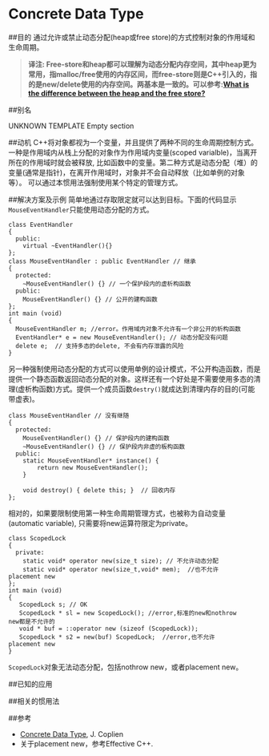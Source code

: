 # Concrete Data Type
##目的
通过允许或禁止动态分配(heap或free store)的方式控制对象的作用域和生命周期。

>**译注: Free-store和heap都可以理解为动态分配内存空间，其中heap更为常用，指malloc/free使用的内存区间，而free-store则是C++引入的，指的是new/delete使用的内存空间。两基本是一致的。可以参考:[What is the difference between the heap and the free store?](http://stackoverflow.com/questions/6161235/what-is-the-difference-between-the-heap-and-the-free-store)**

##别名

UNKNOWN TEMPLATE Empty section

##动机
C++将对象都视为一个变量，并且提供了两种不同的生命周期控制方式。一种是作用域内从栈上分配的对象作为作用域内变量(scoped varialble)，当离开所在的作用域时就会被释放, 比如函数中的变量。第二种方式是动态分配（堆）的变量(通常是指针)，在离开作用域时，对象并不会自动释放（比如单例的对象等）。
可以通过本惯用法强制使用某个特定的管理方式。

##解决方案及示例
简单地通过存取限定就可以达到目标。下面的代码显示`MouseEventHandler`只能使用动态分配的方式。

```
class EventHandler
{
  public:
    virtual ~EventHandler(){}
};
class MouseEventHandler : public EventHandler // 继承
{
  protected:
    ~MouseEventHandler() {} // 一个保护段内的虚析构函数
  public:
    MouseEventHandler() {} // 公开的建构函数
};
int main (void)
{
  MouseEventHandler m; //error。作用域内对象不允许有一个非公开的析构函数
  EventHandler* e = new MouseEventHandler(); // 动态分配没有问题
  delete e;  // 支持多态的delete, 不会有内存泄露的风险
}
```

另一种强制使用动态分配的方式可以使用单例的设计模式，不公开构造函数，而是提供一个静态函数返回动态分配的对象。这样还有一个好处是不需要使用多态的清理(虚析构函数)方式。提供一个成员函数`destry()`就成达到清理内存的目的(可能带虚表)。
```
class MouseEventHandler // 没有继随
{
  protected:
    MouseEventHandler() {} // 保护段内的建构函数
    ~MouseEventHandler() {} // 保护段内非虚的板构函数
  public:
    static MouseEventHandler* instance() { 
    	return new MouseEventHandler(); 
    }
    
    void destroy() { delete this; }  // 回收内存
};
```

相对的，如果要限制使用第一种生命周期管理方式，也被称为自动变量(automatic variable), 只需要将new运算符限定为private。
```
class ScopedLock
{
  private:
    static void* operator new(size_t size); // 不允许动态分配
    static void* operator new(size_t,void* mem);  //也不允许										placement new
};
int main (void)
{
   ScopedLock s; // OK
   ScopedLock * sl = new ScopedLock(); //error,标准的new和nothrow 											new都是不允许的
   void * buf = ::operator new (sizeof (ScopedLock));
   ScopedLock * s2 = new(buf) ScopedLock;  //error,也不允许													placement new
}
```
`ScopedLock`对象无法动态分配，包括nothrow new，或者placement new。

##已知的应用

##相关的惯用法

##参考
* [Concrete Data Type](http://www.laputan.org/pub/sag/coplien-idioms.doc), J. Coplien
* 关于placement new，参考Effective C++.

